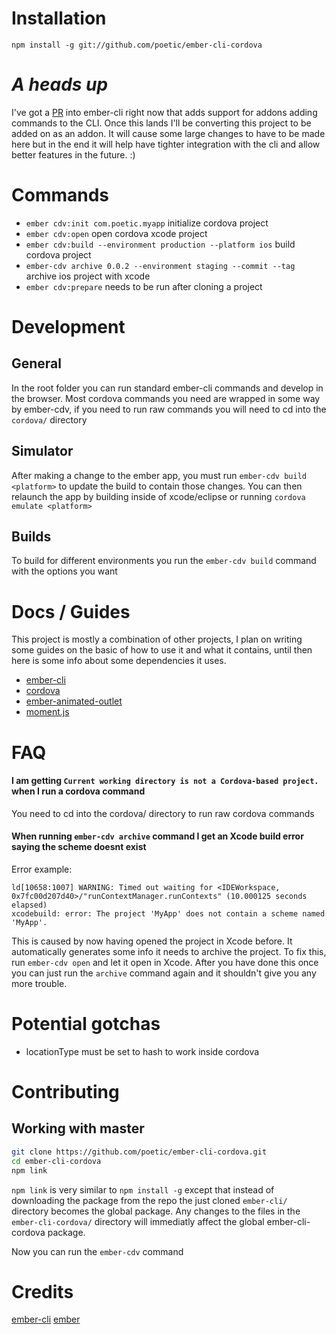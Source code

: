 # Installation

`npm install -g git://github.com/poetic/ember-cli-cordova`

# *A heads up*

I've got a [PR](https://github.com/stefanpenner/ember-cli/pull/1196) into
ember-cli right now that adds support for addons adding commands to the CLI.
Once this lands I'll be converting this project to be added on as an addon. It
will cause some large changes to have to be made here but in the end it will
help have tighter integration with the cli and allow better features in the
future. :)

# Commands
+ `ember cdv:init com.poetic.myapp` initialize cordova project
+ `ember cdv:open` open cordova xcode project
+ `ember cdv:build --environment production --platform ios` build cordova project
+ `ember-cdv archive 0.0.2 --environment staging --commit --tag` archive ios project with xcode
+ `ember cdv:prepare` needs to be run after cloning a project

# Development

## General
In the root folder you can run standard ember-cli commands and develop in the
browser. Most cordova commands you need are wrapped in some way by ember-cdv,
if you need to run raw commands you will need to cd into the `cordova/`
directory

## Simulator
After making a change to the ember app, you must run `ember-cdv build <platform>`
to update the build to contain those changes. You can then relaunch the app by
building inside of xcode/eclipse or running `cordova emulate <platform>`

## Builds

To build for different environments you run the `ember-cdv build` command with
the options you want

# Docs / Guides

This project is mostly a combination of other projects, I plan on writing some
guides on the basic of how to use it and what it contains, until then here is
some info about some dependencies it uses.

+  [ember-cli](http://iamstef.net/ember-cli/)
+  [cordova](http://cordova.apache.org/docs/en/3.4.0/)
+  [ember-animated-outlet](https://github.com/billysbilling/ember-animated-outlet)
+  [moment.js](http://momentjs.com/docs/)

# FAQ

#### I am getting `Current working directory is not a Cordova-based project.` when I run a cordova command

You need to cd into the cordova/ directory to run raw cordova commands

#### When running `ember-cdv archive` command I get an Xcode build error saying the scheme doesnt exist

Error example:

```
ld[10658:1007] WARNING: Timed out waiting for <IDEWorkspace,
0x7fc00d207d40>/"runContextManager.runContexts" (10.000125 seconds elapsed)
xcodebuild: error: The project 'MyApp' does not contain a scheme named 'MyApp'.
```

This is caused by now having opened the project in Xcode before. It
automatically generates some info it needs to archive the project. To fix this,
run `ember-cdv open` and let it open in Xcode. After you have done this once you
can just run the `archive` command again and it shouldn't give you any more
trouble.

# Potential gotchas

+  locationType must be set to hash to work inside cordova

# Contributing

## Working with master

``` sh
git clone https://github.com/poetic/ember-cli-cordova.git
cd ember-cli-cordova
npm link
```

`npm link` is very similar to `npm install -g` except that instead of downloading the package from the repo the just cloned `ember-cli/` directory becomes the global package. Any changes to the files in the `ember-cli-cordova/` directory will immediatly affect the global ember-cli-cordova package.

Now you can run the `ember-cdv` command

# Credits

[ember-cli](https://github.com/stefanpenner/ember-cli)
[ember](https://github.com/emberjs/emberjs)
